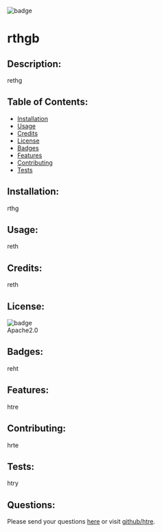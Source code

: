 


![badge](https://img.shields.io/badge/license-undefined-brightgreen)<br />

  # rthgb 
  ## Description:
  rethg
  ## Table of Contents:
  * [Installation](#Installation)
  * [Usage](#Usage)
  * [Credits](#Credits)
  * [License](#License)
  * [Badges](#Badges)
  * [Features](#Features)
  * [Contributing](#Contributing)
  * [Tests](#Tests)
  ## Installation:
  rthg
  ## Usage:
  reth
  ## Credits:
  reth
  ## License:
  ![badge](https://img.shields.io/badge/license-undefined-brightgreen)<br />
  Apache2.0
  ## Badges:  
  reht
  ## Features:
  htre
  ## Contributing:
  hrte
  ## Tests:
  htry
  ## Questions:
  Please send your questions [here](mailto:rtehy?subject=[GitHub]%20Dev%20Connect) or visit [github/htre](https://github.com/htre).